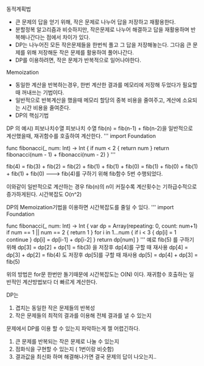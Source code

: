 동적계획법
- 큰 문제의 답을 얻기 위해, 작은 문제로 나누어 답을 저장하고 재활용한다.
- 분할정복 알고리즘과 비슷하지만, 작은문제로 나누어 해결하고 답을 재활용하며 반복해나간다는 점에서 차이가 있다.
- DP는 나누어진 모든 작은문제들을 한번씩 풀고 그 답을 저장해놓는다. 그다음 큰 문제를 위해 저장해둔 작은 문제를 활용하여 풀어나간다.
- DP를 이용하려면, 작은 문제가 반복적으로 일어나야한다.

 

Memoization
- 동일한 계산을 반복하는경우, 한번 계산한 결과를 메모리에 저장해 두었다가 필요할때 꺼내쓰는 기법이다.
- 일반적으로 반복계산을 했을때 메모리 할당의 중복 비용을 줄여주고, 계산에 소요되는 시간 비용을 줄여준다.
- DP의 핵심기법

 

DP 의 예시) 피보나치수열
피보나치 수열 fib(n) = fib(n-1) + fib(n-2)을 일반적으로 계산했을때, 재귀함수를 호출하여 계산한다.
'''
import Foundation

func fibonacci(_ num: Int) -> Int {
    if num < 2 {
        return num
    }
    return fibonacci(num - 1) + fibonacci(num - 2)
}
'''

fib(4)
= fib(3) + fib(2)
= fib(2) + fib(1) + fib(1) + fib(0)
= fib(1) + fib(0) + fib(1) + fib(1) + fib(0)
---> fib(4)를 구하기 위해 fib함수 5번 수행되었다.

이와같이 일반적으로 계산하는 경우 fib(n)의 n이 커질수록 계산횟수는 기하급수적으로 증가하게된다. 시간복잡도 O(n^2)
 

DP의 Memoization기법을 이용하면 시간복잡도를 줄일 수 있다.
'''
import Foundation

func fibonacci(_ num: Int) -> Int {
    var dp = Array(repeating: 0, count: num+1)
    if num == 1 || num == 2 {
        return 1
    }
    for i in 1...num {
        if i < 3 {
            dp[i] = 1
            continue
        }
        dp[i] = dp[i-1] + dp[i-2]
    }
    return dp[num]
}
'''
예로 fib(5) 를 구하기위해
dp[3] = dp[2] + dp[1] = fib(3) 을 저장후 dp[4]를 구할 때 재사용
dp[4] = dp[3] + dp[2] = fib(4) 도 저장후 dp[5]를 구할 때 재사용
dp[5] = dp[4] + dp[3] = fib(5)

위의 방법은 for문 한번만 돌기때문에 시간복잡도는 O(N) 이다.
재귀함수 호출하는 일반적인 계산방법보다 더 빠르게 계산한다.

 

DP는
1. 겹치는 동일한 작은 문제들의 반복성
2. 작은 문제들의 최적의 결과를 이용해 전체 결과를 낼 수 있는지

문제에서 DP를 이용 할 수 있는지 파악하는게 젤 어렵긴하다.
1. 큰 문제를 반복되는 작은 문제로 나눌 수 있는지
2. 점화식을 구현할 수 있는지 ( 1번이랑 비슷함)
3. 결과값을 최신화 하며 해결해나가면 결국 문제의 답이 나오는지..
